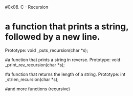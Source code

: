 #0x08. C - Recursion

# a function that prints a string, followed by a new line.
Prototype: void _puts_recursion(char *s);

#a function that prints a string in reverse.
Prototype: void _print_rev_recursion(char *s);

#a function that returns the length of a string.
Prototype: int _strlen_recursion(char *s);

#and more functions (recursive)
